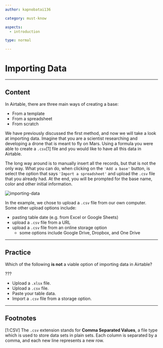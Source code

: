 ```yaml
---
author: kapnobatai136

category: must-know

aspects:
  - introduction

type: normal

---
```


# Importing Data

---
## Content

In Airtable, there are three main ways of creating a base:
- From a template
- From a spreadsheet
- From scratch

We have previously discussed the first method, and now we will take a look at importing data. Imagine that you are a scientist researching and developing a drone that is meant to fly on Mars. Using a formula you were able to create a `.csv`[1] file and you would like to have all this data in Airtable.

The long way around is to manually insert all the records, but that is not the only way. What you can do, when clicking on the `'Add a base'` button, is select the option that says `'Import a spreadsheet'` and upload the `.csv` file that you already had. At the end, you will be prompted for the base name, color and other initial information.

![importing-data](https://img.enkipro.com/3bae585fd8588d316740db39095dce9a.gif)

In the example, we chose to upload a `.csv` file from our own computer. Some other upload options include:
- pasting table date (e.g. from Excel or Google Sheets)
- upload a `.csv` file from a URL
- upload a `.csv` file from an online storage option
  - some options include Google Drive, Dropbox, and One Drive

---
## Practice

Which of the following **is not** a viable option of importing data in Airtable?

???

* Upload a `.xlsx` file.
* Upload a `.csv` file.
* Paste your table data.
* Import a `.csv` file from a storage option.

---
## Footnotes

[1:CSV]
The `.csv` extension stands for **Comma Separated Values**, a file type which is used to store data sets in plain sets. Each column is separated by a comma, and each new line represents a new row. 
